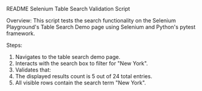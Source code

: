 README
Selenium Table Search Validation Script

Overview: 
This script tests the search functionality on the Selenium Playground's Table Search Demo page using Selenium and Python's pytest framework.

Steps:

1. Navigates to the table search demo page.
2. Interacts with the search box to filter for "New York".
3. Validates that:
4. The displayed results count is 5 out of 24 total entries.
5. All visible rows contain the search term "New York".

